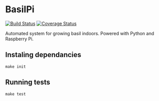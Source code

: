 # BasilPi
[![Build Status](https://travis-ci.org/arunderwood/BasilPi.svg?branch=master)](https://travis-ci.org/arunderwood/BasilPi)
[![Coverage Status](https://coveralls.io/repos/github/arunderwood/BasilPi/badge.svg?branch=master)](https://coveralls.io/github/arunderwood/BasilPi?branch=master)

Automated system for growing basil indoors.  Powered with Python and Raspberry Pi.

## Instaling dependancies

```
make init
```

## Running tests

```
make test
```
